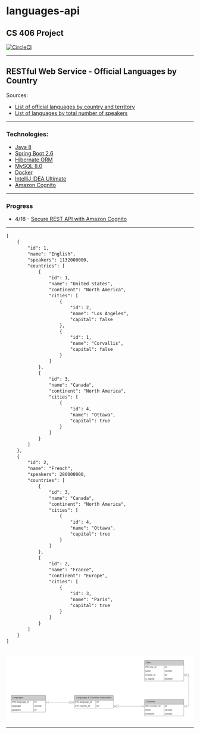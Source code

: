 # languages-api
## CS 406 Project
[![CircleCI](https://circleci.com/gh/mike-osu/languages-api/tree/main.svg?style=svg)](https://circleci.com/gh/mike-osu/languages-api/tree/main)

---
## RESTful Web Service - Official Languages by Country
Sources:
- [List of official languages by country and territory](https://en.wikipedia.org/wiki/List_of_official_languages_by_country_and_territory)
- [List of languages by total number of speakers](https://en.wikipedia.org/wiki/List_of_languages_by_total_number_of_speakers)

---

### Technologies:
- [Java 8](https://www.oracle.com/java/technologies/java8.html)
- [Spring Boot 2.6](https://spring.io/projects/spring-boot)
- [Hibernate ORM](https://hibernate.org/orm/)
- [MySQL 8.0](https://www.mysql.com/)
- [Docker](https://www.docker.com/)
- [IntelliJ IDEA Ultimate](https://www.jetbrains.com/idea/business/)
- [Amazon Cognito](https://aws.amazon.com/cognito/)

---
### Progress
- 4/18 - [Secure REST API with Amazon Cognito](https://hackmd.io/@mikeacosta/rywc6vsNq)
---

```
[
	{
		"id": 1,
		"name": "English",
		"speakers": 1132000000,
		"countries": [
			{
				"id": 1,
				"name": "United States",
				"continent": "North America",
				"cities": [
					{
						"id": 2,
						"name": "Los Angeles",
						"capital": false
					},
					{
						"id": 1,
						"name": "Corvallis",
						"capital": false
					}
				]
			},
			{
				"id": 3,
				"name": "Canada",
				"continent": "North America",
				"cities": [
					{
						"id": 4,
						"name": "Ottawa",
						"capital": true
					}
				]
			}
		]
	},
	{
		"id": 2,
		"name": "French",
		"speakers": 280000000,
		"countries": [
			{
				"id": 3,
				"name": "Canada",
				"continent": "North America",
				"cities": [
					{
						"id": 4,
						"name": "Ottawa",
						"capital": true
					}
				]
			},
			{
				"id": 2,
				"name": "France",
				"continent": "Europe",
				"cities": [
					{
						"id": 3,
						"name": "Paris",
						"capital": true
					}
				]
			}
		]
	}
]
```

<p align="center">
    <br />
    <img src="languages_schema.png" />
</p>

---
